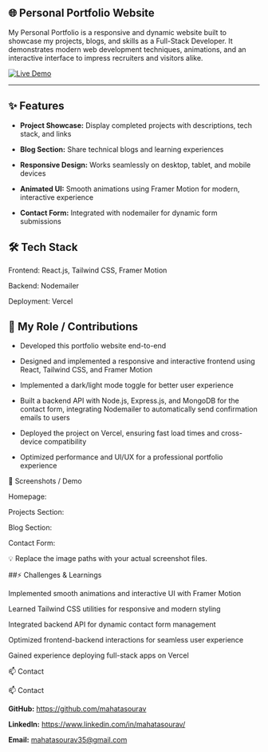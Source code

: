 ## 🌐 Personal Portfolio Website

My Personal Portfolio is a responsive and dynamic website built to showcase my projects, blogs, and skills as a Full-Stack Developer. It demonstrates modern web development techniques, animations, and an interactive interface to impress recruiters and visitors alike.

 [![Live Demo](https://img.shields.io/badge/Live%20Demo-Portfolio-blue)](https://souravmahata.vercel.app/)


---


## ✨ Features

- **Project Showcase:** Display completed projects with descriptions, tech stack, and links

- **Blog Section:** Share technical blogs and learning experiences

- **Responsive Design:** Works seamlessly on desktop, tablet, and mobile devices

- **Animated UI:** Smooth animations using Framer Motion for modern, interactive experience

- **Contact Form:** Integrated with nodemailer for dynamic form submissions


## 🛠️ Tech Stack

Frontend: React.js, Tailwind CSS, Framer Motion

Backend: Nodemailer

Deployment: Vercel

## 👤 My Role / Contributions

- Developed this portfolio website end-to-end

- Designed and implemented a responsive and interactive frontend using React, Tailwind CSS, and Framer Motion

- Implemented a dark/light mode toggle for better user experience

- Built a backend API with Node.js, Express.js, and MongoDB for the contact form, integrating Nodemailer to automatically send confirmation emails to users

- Deployed the project on Vercel, ensuring fast load times and cross-device compatibility

- Optimized performance and UI/UX for a professional portfolio experience

📸 Screenshots / Demo

Homepage:


Projects Section:


Blog Section:


Contact Form:


💡 Replace the image paths with your actual screenshot files.

##⚡ Challenges & Learnings

Implemented smooth animations and interactive UI with Framer Motion

Learned Tailwind CSS utilities for responsive and modern styling

Integrated backend API for dynamic contact form management

Optimized frontend-backend interactions for seamless user experience

Gained experience deploying full-stack apps on Vercel

📫 Contact

📫 Contact

**GitHub:** https://github.com/mahatasourav

**LinkedIn:** https://www.linkedin.com/in/mahatasourav/

**Email:** mahatasourav35@gmail.com
